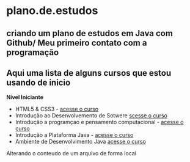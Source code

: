 # plano.de.estudos
## criando um plano de estudos em Java com Github/ Meu primeiro contato com a programação

## Aqui uma lista de alguns cursos que estou usando de inicio 

**Nivel Iniciante**
 
- HTML5 & CSS3 - [acesse o curso](https://www.cursoemvideo.com/curso/html5-css3-modulo1-vip/)
- Introdução ao Desenvolvemento de Sotwere [scesse o curso](https://web.dio.me/course/introducao-a-programacao-e-pensamento-computacional/learning/285a4323-c6b0-4233-988e-4a2954065de3?back=/track/potencia-tech-powered-ifood-java-beginners&tab=undefined&moduleId=undefined)
- Introdução a programçao e pensamento computacional - [acesse o curso](https://web.dio.me/course/introducao-a-programacao-e-pensamento-computacional/learning/285a4323-c6b0-4233-988e-4a2954065de3?back=/track/potencia-tech-powered-ifood-java-beginners&tab=undefined&moduleId=undefined)
 - Introdução a Plataforma Java - [acesse o curso](https://web.dio.me/course/introducao-a-plataforma-java/learning/cdc0426c-9371-4af8-aaf0-23fffca6218f?back=/track/potencia-tech-powered-ifood-java-beginners&tab=undefined&moduleId=undefined)
 - Ambiente de Desenvolvimento Java [acesse o curso](https://web.dio.me/course/ambiente-de-desenvolvimento-java/learning/c88e693f-67ca-4885-a1d1-0069da2aef10?back=/track/potencia-tech-powered-ifood-java-beginners&tab=undefined&moduleId=undefined)

Alterando o conteudo de um arquivo de forma local
